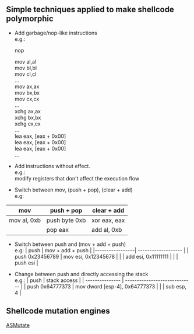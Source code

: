 Simple techniques applied to make shellcode polymorphic
-------------------------------------------------------

* Add garbage/nop-like instructions  
e.g.:

    nop
    
    mov al,al  
    mov bl,bl  
    mov cl,cl  
    ...  
    mov ax,ax  
    mov bx,bx  
    mov cx,cx  
    ...  
    xchg ax,ax  
    xchg bx,bx  
    xchg cx,cx  
    ...  
    lea eax, [eax + 0x00]  
    lea eax, [eax + 0x00]  
    lea eax, [eax + 0x00]  
    ...  

* Add instructions without effect.  
e.g.:  
modify registers that don't affect the execution flow

* Switch between mov, (push + pop), (clear + add)  
e.g:  

| mov          |  push + pop   | clear + add  | 
| ------------ | ------------- |------------- |
| mov al, 0xb  | push byte 0xb | xor eax, eax | 
|              | pop eax       | add al, 0xb  |

    

* Switch between push and (mov + add + push)  
e.g:
|       push      |   mov + add + push  |
|-----------------| ------------------- |
| push 0x23456789 | mov esi, 0x12345678 |
|                 | add esi, 0x11111111 |
|                 | push esi            |


* Change between push and directly accessing the stack  
e.g.:
|       push      |         stack access          |
| --------------- | ----------------------------- |
| push 0x64777373 | mov dword [esp-4], 0x64777373 |
|                 |          sub esp, 4           | 


Shellcode mutation engines
--------------------------

[ASMutate][1]


  [1]: http://www.ktwo.ca/readme.html
